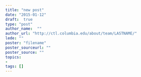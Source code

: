 ```yaml
---
title: "new post"
date: "2015-01-12"
draft:  true
type: "post"
author_name:  ""
author_url: "http://ctl.columbia.edu/about/team/LASTNAME/"
lede: ""
poster: "filename"
poster_sourceurl: ""
poster_source: ""
topics: 
- 
tags: []
---
```

